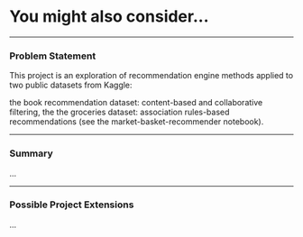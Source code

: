 # You might also consider...

---------
### Problem Statement

This project is an exploration of recommendation engine methods applied to two public datasets from Kaggle:

the book recommendation dataset: content-based and collaborative filtering,
the the groceries dataset: association rules-based recommendations (see the market-basket-recommender notebook).

--------
### Summary

...

----------------
### Possible Project Extensions

...
